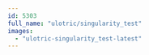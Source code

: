 ```yaml
---
id: 5303
full_name: "ulotric/singularity_test"
images: 
  - "ulotric-singularity_test-latest"
---
```

